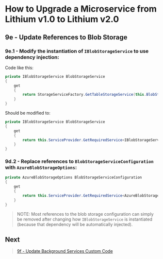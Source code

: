 # How to Upgrade a Microservice from Lithium v1.0 to Lithium v2.0

## 9e - Update References to Blob Storage

### 9e.1 - Modify the instantiation of `IBlobStorageService` to use dependency injection:

Code like this:

```csharp
private IBlobStorageService BlobStorageService
{
    get
    {
        return StorageServiceFactory.GetTableStorageService(this.BlobStorageServiceConfiguration);
    }
}
```

Should be modified to:

```csharp
private IBlobStorageService BlobStorageService
{
    get
    {
        return this.ServiceProvider.GetRequiredService<IBlobStorageService>();
    }
}
```

### 9d.2 - Replace references to `BlobStorageServiceConfiguration` with `AzureBlobStorageOptions`:

```csharp
private AzureBlobStorageOptions BlobStorageServiceConfiguration
{
    get
    {
        return this.ServiceProvider.GetRequiredService<AzureBlobStorageOptions>();
    }
}
```

> NOTE: Most references to the blob storage configuration can simply be removed after changing how `IBlobStorageService` is instantiated (because that dependency will be automatically injected).

## Next

> [9f - Update Background Services Custom Code](./09f-update-webapi-background-services.md)